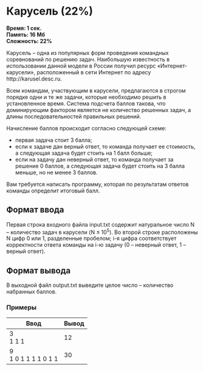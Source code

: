 <h1 class="title">Карусель (22%)</h1>
<p><b>Время: 1 сек.<br>Память: 16 Мб<br>Сложность: 22%</b></p>
<p>Карусель – одна из популярных форм проведения командных соревнований по решению задач. Наибольшую известность в использовании данной модели в России получил ресурс «Интернет-карусели», расположенный в сети Интернет по адресу http://karusel.desc.ru.</p>
<p>Всем командам, участвующим в карусели, предлагаются в строгом порядке одни и те же задачи, которые необходимо решить в установленное время. Система подсчета баллов такова, что доминирующим фактором является не количество решенных задач, а длины последовательностей правильных решений.</p>
<p>Начисление баллов происходит согласно следующей схеме:</p>
<ul>
    <li>первая задача стоит 3 балла;</li>
    <li>если к задаче дан верный ответ, то команда получает ее стоимость, а следующая задача будет стоить на 1 балл больше;</li>
    <li>если на задачу дан неверный ответ, то команда получает за решение 0 баллов, а следующая задача будет стоить на 3 балла меньше, но не менее 3 баллов.</li>
</ul>
<p>Вам требуется написать программу, которая по результатам ответов команды определит итоговый балл.</p>
<h2>Формат ввода</h2>
<p>Первая строка входного файла input.txt содержит натуральное число N – количество задач в карусели (N ≤ 10<sup>5</sup>). Во второй строке расположены N цифр 0 или 1, разделенные пробелом; i-я цифра соответствует корректности ответа команды на i-ю задачу (0 – неверный ответ, 1 – верный ответ).</p>
<h2>Формат вывода</h2>
<p>В выходной файл output.txt выведите целое число – количество набранных баллов.</p>
<h3>Примеры</h3>
<table class="sample-tests">
  <thead>
     <tr>
        <th>Ввод</th>
        <th>Вывод</th>
     </tr>
  </thead>
  <tbody>
     <tr>
        <td>3<br>
            1 1 1</td>
        <td>12</td>
     </tr>
     <tr>
         <td>9<br>
             1 0 1 1 1 1 0 1 1</td>
         <td>30</td>
      </tr>
  </tbody>
</table>